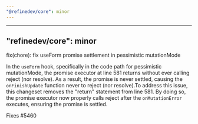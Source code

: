 ```yaml
---
"@refinedev/core": minor
---
```


---

## "refinedev/core": minor

fix(chore): fix useForm promise settlement in pessimistic mutationMode

In the `useForm` hook, specifically in the code path for pessimistic mutationMode, the promise executor at line 581 returns without ever calling reject (nor resolve). As a result, the promise is never settled, causing the `onFinishUpdate` function never to reject (nor resolve).To address this issue, this changeset removes the "return" statement from line 581. By doing so, the promise executor now properly calls reject after the `onMutationError` executes, ensuring the promise is settled.

Fixes #5460
